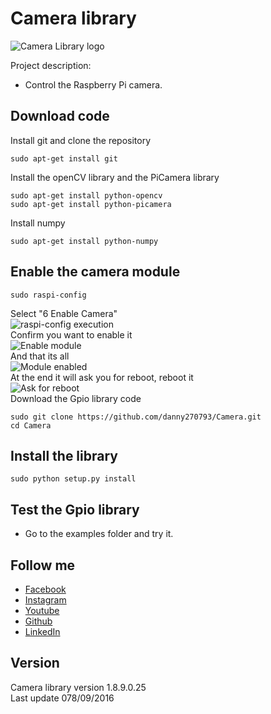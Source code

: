 # Camera library
![Camera Library logo](https://github.com/danny270793/Camera/blob/master/images/picamera.png)

Project description:

 * Control the Raspberry Pi camera.


## Download code
Install git and clone the repository
```
sudo apt-get install git
```
Install the openCV library and the PiCamera library
```
sudo apt-get install python-opencv
sudo apt-get install python-picamera
```
Install numpy
```
sudo apt-get install python-numpy
```
## Enable the camera module
```
sudo raspi-config
```
Select "6 Enable Camera"<br>
![raspi-config execution](https://github.com/danny270793/Camera/blob/master/images/raspiconfig.png)<br>
Confirm you want to enable it<br>
![Enable module](https://github.com/danny270793/Camera/blob/master/images/enable.png)<br>
And that its all<br>
![Module enabled](https://github.com/danny270793/Camera/blob/master/images/enabled.png)<br>
At the end it will ask you for reboot, reboot it<br>
![Ask for reboot](https://github.com/danny270793/Camera/blob/master/images/reboot.png)<br>
Download the Gpio library code
```
sudo git clone https://github.com/danny270793/Camera.git
cd Camera
```

## Install the library
```
sudo python setup.py install
```

## Test the Gpio library
* Go to the examples folder and try it.

## Follow me
* [Facebook](https://www.facebook.com/danny.vaca.9655)
* [Instagram](https://www.instagram.com/danny27071993/)
* [Youtube](https://www.youtube.com/channel/UC5MAQWU2s2VESTXaUo-ysgg)
* [Github](https://www.github.com/danny270793/)
* [LinkedIn](https://www.linkedin.com/in/danny270793)

## Version
Camera library version 1.8.9.0.25<br> 
Last update 078/09/2016